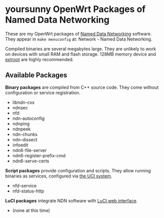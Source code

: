 # yoursunny OpenWrt Packages of Named Data Networking

These are my OpenWrt packages of [Named Data Networking](https://named-data.net/) software.
They appear in `make menuconfig` at: Network - Named Data Networking.

Compiled binaries are several megabytes large.
They are unlikely to work on devices with small RAM and flash storage.
128MB memory device and [extroot](https://openwrt.org/docs/guide-user/additional-software/extroot_configuration) are highly recommended.

## Available Packages

**Binary packages** are compiled from C++ source code.
They come without configuration or service registration.

* libndn-cxx
* ndnsec
* nfd
* ndn-autoconfig
* ndnping
* ndnpeek
* ndn-chunks
* ndn-dissect
* infoedit
* ndn6-file-server
* ndn6-register-prefix-cmd
* ndn6-serve-certs

**Script packages** provide configuration and scripts.
They allow running binaries as services, configured via [the UCI system](https://openwrt.org/docs/guide-user/base-system/uci).

* nfd-service
* nfd-status-http

**LuCI packages** integrate NDN software with [LuCI web interface](https://openwrt.org/docs/techref/luci).

* (none at this time)

